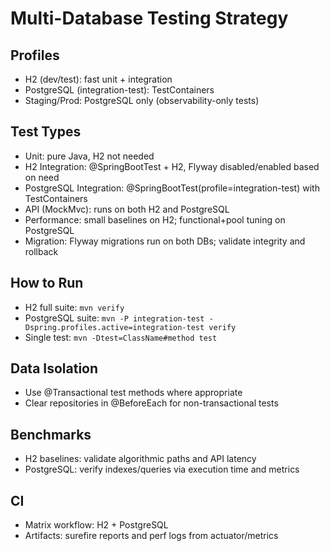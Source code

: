 # Multi-Database Testing Strategy

## Profiles
- H2 (dev/test): fast unit + integration
- PostgreSQL (integration-test): TestContainers
- Staging/Prod: PostgreSQL only (observability-only tests)

## Test Types
- Unit: pure Java, H2 not needed
- H2 Integration: @SpringBootTest + H2, Flyway disabled/enabled based on need
- PostgreSQL Integration: @SpringBootTest(profile=integration-test) with TestContainers
- API (MockMvc): runs on both H2 and PostgreSQL
- Performance: small baselines on H2; functional+pool tuning on PostgreSQL
- Migration: Flyway migrations run on both DBs; validate integrity and rollback

## How to Run
- H2 full suite: `mvn verify`
- PostgreSQL suite: `mvn -P integration-test -Dspring.profiles.active=integration-test verify`
- Single test: `mvn -Dtest=ClassName#method test`

## Data Isolation
- Use @Transactional test methods where appropriate
- Clear repositories in @BeforeEach for non-transactional tests

## Benchmarks
- H2 baselines: validate algorithmic paths and API latency
- PostgreSQL: verify indexes/queries via execution time and metrics

## CI
- Matrix workflow: H2 + PostgreSQL
- Artifacts: surefire reports and perf logs from actuator/metrics

